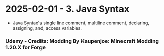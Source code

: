 # 2025-02-01 - 3. Java Syntax
* Java Syntax's single line comment, multiline comment, declaring, assigning, and, access variables.
### Udemy - Credits: Modding By Kaupenjoe: Minecraft Modding 1.20.X for Forge
